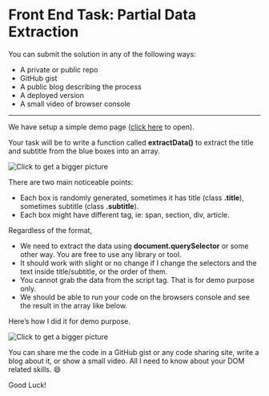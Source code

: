 # Front End Task: Partial Data Extraction
You can submit the solution in any of the following ways:

- A private or public repo
- GitHub gist
- A public blog describing the process
- A deployed version
- A small video of browser console
----------

We have setup a simple demo page ([click here](https://entrptaher.github.io/playground-partial-extraction/) to open).

Your task will be to write a function called **extractData()** to extract the title and subtitle from the blue boxes into an array.

![Click to get a bigger picture](https://paper-attachments.dropbox.com/s_D3D02C284C1AD135CFEC5696FDC4188E7AAA83967FDBE177459B1828A81FA612_1559326267824_image.png)


There are two main noticeable points:

- Each box is randomly generated, sometimes it has title (class **.title**), sometimes subtitle (class **.subtitle**). 
- Each box might have different tag, ie: span, section, div, article.

Regardless of the format, 

- We need to extract the data using **document.querySelector** or some other way. You are free to use any library or tool. 
- It should work with slight or no change if I change the selectors and the text inside title/subtitle, or the order of them.
- You cannot grab the data from the script tag. That is for demo purpose only.
- We should be able to run your code on the browsers console and see the result in the array like below.

Here’s how I did it for demo purpose.

![Click to get a bigger picture](https://paper-attachments.dropbox.com/s_D3D02C284C1AD135CFEC5696FDC4188E7AAA83967FDBE177459B1828A81FA612_1559326064685_image.png)


You can share me the code in a GitHub gist or any code sharing site, write a blog about it, or show a small video. All I need to know about your DOM related skills. 😄 

Good Luck!

